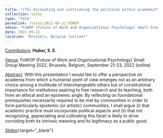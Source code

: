 ```yaml
---
title: "(75) Excavating and cultivating the political within academia?"
collection: talks
type: "Talk"
permalink: /talks/2022-09-22_FOWOP
venue: "FoWOP (Future of Work and Organizational Psychology) Small Group Meeting 2022"
date: 2022-09-22
location: "Brussels, Belgium (online)"
---
```


<u>Contributors</u>: <b>Huber, S. E. </b>

<u>Venue</u>: FoWOP (Future of Work and Organizational Psychology) Small Group Meeting 2022, Brussels, Belgium, September 21-23, 2022 (online)

<u>Abstract</u>: With this presentation I would like to offer a perspective on academia from which a humanist point of view emerges not as an arbitrary choice among a multitude of interchangeable others but of constitutional importance for institutions aspiring to free research and its teaching, both from an ethical and an epistemic angle. By reflecting on foundational prerequisites necessarily required to be met by communities in order to form particularly epistemic (or artistic) communities, I shall argue (i) that academic practice must incorporate political aspects and (ii) that not recognizing, appreciating and cultivating this facet is likely to drive corroding both its intrinsic meaning and its legitimacy as a public good.

[Slides](https://stefaneha.github.io/files/2022-09-22_FOWOP.pdf){:target="_blank"}